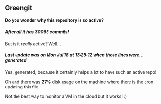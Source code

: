 ## Greengit

#### Do you wonder why this repository is so active?

##### After all it has 30065 commits!

But is it *really* active? Well...

##### Last update was on Mon Jul 18 at 13:25:12 when those lines were... generated

Yes, generated, because it certainly helps a lot to have such an active repo!

Oh and there was **27%** disk usage on the machine
where there is the cron updating this file.

Not the best way to monitor a VM in the cloud but it works! :)
